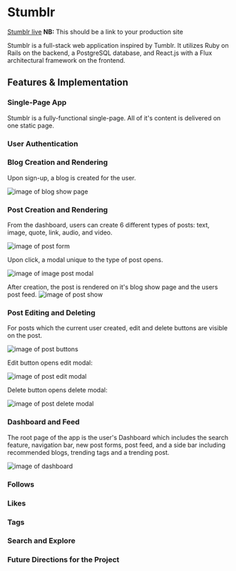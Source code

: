 # Stumblr

[Stumblr live][heroku] **NB:** This should be a link to your production site

[heroku]: https://stumblrr.herokuapp.com/

Stumblr is a full-stack web application inspired by Tumblr.  It utilizes Ruby on Rails on the backend, a PostgreSQL database, and React.js with a Flux architectural framework on the frontend.  

## Features & Implementation

### Single-Page App

Stumblr is a fully-functional single-page. All of it's content is delivered on one static page.  

### User Authentication

### Blog Creation and Rendering

Upon sign-up, a blog is created for the user.

![image of blog show page](https://github.com/kattelles/Stumblr/tree/master/docs/images/blogshow.png)

### Post Creation and Rendering

From the dashboard, users can create 6 different types of posts: text, image, quote, link, audio, and video.

![image of post form](https://github.com/kattelles/Stumblr/tree/master/docs/images/postform.png)

Upon click, a modal unique to the type of post opens.

![image of image post modal](https://github.com/kattelles/Stumblr/tree/master/docs/images/postmodal.png)

After creation, the post is rendered on it's blog show page and the users post feed.
![image of post show](https://github.com/kattelles/Stumblr/tree/master/docs/images/show.png)

### Post Editing and Deleting

For posts which the current user created, edit and delete buttons are visible on the post.

![image of post buttons](https://github.com/kattelles/Stumblr/tree/master/docs/images/editdelete.png)

Edit button opens edit modal:

![image of post edit modal](https://github.com/kattelles/Stumblr/tree/master/docs/images/postedit.png)

Delete button opens delete modal:

![image of post delete modal](https://github.com/kattelles/Stumblr/tree/master/docs/images/deletemodal.png)

### Dashboard and Feed

The root page of the app is the user's Dashboard which includes the search feature, navigation bar, new post forms, post feed, and a side bar including recommended blogs, trending tags and a trending post.

![image of dashboard](https://github.com/kattelles/Stumblr/tree/master/docs/images/dashboard.png)

### Follows

### Likes

### Tags

### Search and Explore

### Future Directions for the Project
